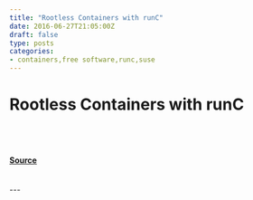 ```yaml
---
title: "Rootless Containers with runC"
date: 2016-06-27T21:05:00Z
draft: false
type: posts
categories: 
- containers,free software,runc,suse
---
```

# Rootless Containers with runC

<br/>

<br/>


#### [Source](https://www.cyphar.com/blog/post/20160627-rootless-containers-with-runc)

<br/>
---
